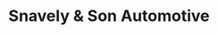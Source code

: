 ---
title: "Snavely & Son Automotive"
url: /bowmansdale/snavely-und-son-automotive/
shop: Autowerkstatt
---